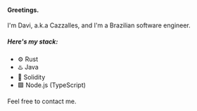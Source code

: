 #### **Greetings.**

I'm Davi, a.k.a Cazzalles, and I'm a Brazilian software engineer. 

##### Here's my stack:
- ⚙️ Rust
- ♨️ Java 
- 💎 Solidity
- 🟩 Node.js (TypeScript)

Feel free to contact me. 
